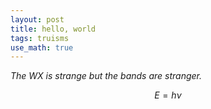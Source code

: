```yaml
---
layout: post
title: hello, world
tags: truisms
use_math: true
---
```


*The WX is strange but the bands are stranger.*

$$
    E = h\nu
$$
